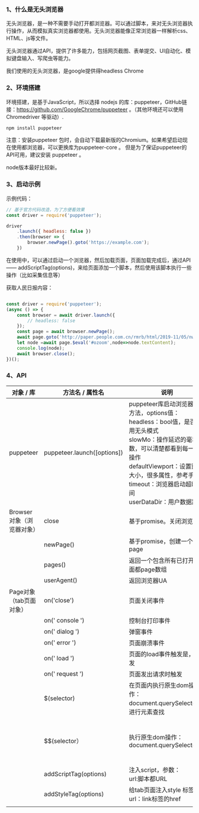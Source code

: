 ### 1、什么是无头浏览器

无头浏览器，是一种不需要手动打开都浏览器。可以通过脚本，来对无头浏览器执行操作，从而模拟真实浏览器都使用。无头浏览器能像正常浏览器一样解析css、HTML、js等文件。

无头浏览器通过API，提供了许多能力，包括网页截图、表单提交、UI自动化、模拟键盘输入、写爬虫等能力。

我们使用的无头浏览器，是google提供得headless Chrome

### 2、环境搭建

环境搭建，是基于JavaScript，所以选择 nodejs 的库：puppeteer，GitHub链接：https://github.com/GoogleChrome/puppeteer 。（其他环境还可以使用Chromedriver 等驱动）.

```javascript
npm install puppeteer
```

注意：安装puppeteer 包时，会自动下载最新版的Chromium。如果希望启动现在使用都浏览器，可以更换库为puppeteer-core 。 但是为了保证puppeteer的API可用，建议安装 puppeteer 。

node版本最好比较新。

### 3、启动示例

示例代码：

```javascript
// 基于官方代码改造，为了方便看效果
const driver = require('puppeteer');

driver
    .launch({ headless: false })
    .then(browser => {
        browser.newPage().goto('https://example.com');
    })
```

在使用中，可以通过启动一个浏览器，然后加载页面，页面加载完成后，通过API ——  addScriptTag(options)，来给页面添加一个脚本，然后使用该脚本执行一些操作（比如采集信息等）

获取人民日报内容：

```javascript

const driver = require('puppeteer');
(async () => {
    const browser = await driver.launch({
        // headless: false
    });
    const page = await browser.newPage();
    await page.goto('http://paper.people.com.cn/rmrb/html/2019-11/05/nw.D110000renmrb_20191105_1-01.htm');
    let node =await page.$eval('#ozoom',node=>node.textContent);
    console.log(node);
    await browser.close();
})();
```





### 4、API

| 对象 / 库                 | 方法名 / 属性名             | 说明                                                         | 返回值                                                       |
| ------------------------- | --------------------------- | ------------------------------------------------------------ | ------------------------------------------------------------ |
| puppeteer                 | puppeteer.launch([options]) | puppeteer库启动浏览器都方法，options值：<br />headless：bool值，是否启用无头模式<br />slowMo：操作延迟的毫秒数，可以清楚都看到每一个操作<br />defaultViewport：设置窗口大小，很多属性，参考手册<br />timeout：浏览器启动超时时间<br />userDataDir：用户数据路径 | launch方法基于promise，回调值添加Browser实例。<br />可以使用await ，接受Browser；<br />可以then（Browser=>{处理}） |
| Browser对象（浏览器对象） | close                       | 基于promise。关闭浏览器                                      |                                                              |
|                           | newPage()                   | 基于promise，创建一个page                                    | 异步返回Page 对象                                            |
|                           | pages()                     | 返回一个包含所有已打开页面都page数组                         | 异步返回 Page 的数组                                         |
|                           | userAgent()                 | 返回浏览器UA                                                 |                                                              |
| Page对象（tab页面对象）   | on('close')                 | 页面关闭事件                                                 |                                                              |
|                           | on(' console  ')            | 控制台打印事件                                               |                                                              |
|                           | on(' dialog  ')             | 弹窗事件                                                     |                                                              |
|                           | on(' error  ')              | 页面崩溃事件                                                 |                                                              |
|                           | on('  load ')               | 页面的load事件触发是，触发                                   |                                                              |
|                           | on('  request ')            | 页面发出请求时触发                                           |                                                              |
|                           | $(selector)                 | 在页面内执行原生dom操作：document.querySelector，进行元素查找 | 异步返回查到都元素，没找到就返回null                         |
|                           | $$(selector）               | 执行原生dom操作：<br />document.querySelectorAll             | 异步返回查找到都元素列表，没找到返回 【】 空数组             |
|                           | addScriptTag(options)       | 注入script，参数：<br />url:脚本都URL<br />                  | 返回tab本身                                                  |
|                           | addStyleTag(options)        | 给tab页面注入style 标签<br />url：link标签的href             |                                                              |
|                           |                             |                                                              |                                                              |
















